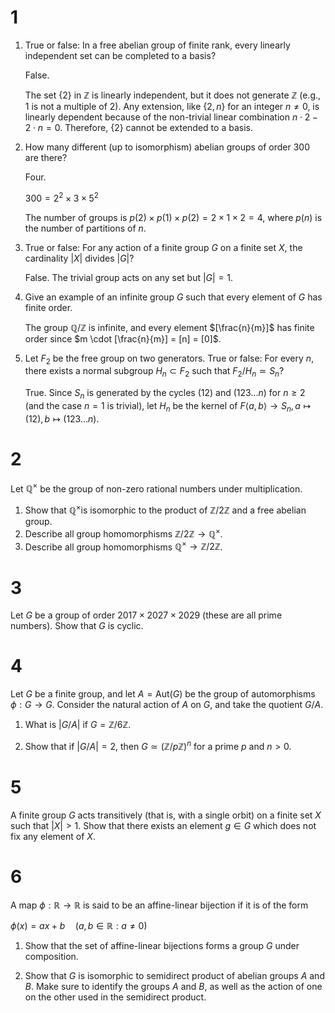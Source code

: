 # 1
1. True or false: In a free abelian group of finite rank, every linearly independent set can be completed to a basis?

   False.

   The set {2} in $\mathbb{Z}$ is linearly independent, but it does not generate $\mathbb{Z}$ (e.g., 1 is not a multiple of 2). Any extension, like $\{2, n\}$ for an integer $n \neq 0$, is linearly dependent because of the non-trivial linear combination $n \cdot 2 - 2 \cdot n = 0$. Therefore, $\{2\}$ cannot be extended to a basis.

2. How many different (up to isomorphism) abelian groups of order 300 are there?

   Four.

   $300=2^2 \times 3 \times 5^2$
   
   The number of groups is $p(2) \times p(1) \times p(2) = 2 \times 1 \times 2 = 4$, where $p(n)$ is the number of partitions of $n$.
3. True or false: For any action of a finite group $G$ on a finite set $X$, the cardinality $|X|$ divides $|G|$?

   False. The trivial group acts on any set but $|G|=1$.
   
4. Give an example of an infinite group $G$ such that every element of $G$ has finite order.

   The group $\mathbb{Q}/\mathbb{Z}$ is infinite, and every element $[\frac{n}{m}]$ has finite order since $m \cdot [\frac{n}{m}] = [n] = [0]$.
5. Let $F_2$ be the free group on two generators. True or false: For every $n$, there exists a normal subgroup $H_n \subset F_2$ such that $F_2 / H_n \simeq S_n$?

    True. Since $S_n$ is generated by the cycles $(12)$ and $(123\dots n)$ for $n \ge 2$ (and the case $n=1$ is trivial), let $H_n$ be the kernel of $F\langle a,b\rangle\to S_n,a\mapsto(12),b\mapsto(123\dots n)$.
   
# 2
Let $\mathbb{Q}^{\times}$ be the group of non-zero rational numbers under multiplication.
1. Show that $\mathbb{Q}^{\times}$is isomorphic to the product of $\mathbb{Z} / 2 \mathbb{Z}$ and a free abelian group.
2. Describe all group homomorphisms $\mathbb{Z} / 2 \mathbb{Z} \to \mathbb{Q}^{\times}$.
3. Describe all group homomorphisms $\mathbb{Q}^{\times} \to \mathbb{Z} / 2 \mathbb{Z}$.
# 3
Let $G$ be a group of order $2017 \times 2027 \times 2029$ (these are all prime numbers). Show that $G$ is cyclic.
# 4
Let $G$ be a finite group, and let $A=\mathrm{Aut}(G)$ be the group of automorphisms $\phi: G \to G$. Consider the natural action of $A$ on $G$, and take the quotient $G / A$.
1. What is $|G / A|$ if $G=\mathbb{Z} / 6 \mathbb{Z}$.

2. Show that if $|G / A|=2$, then $G \simeq(\mathbb{Z} / p \mathbb{Z})^n$ for a prime $p$ and $n>0$.

# 5
A finite group $G$ acts transitively (that is, with a single orbit) on a finite set $X$ such that $|X|>1$. Show that there exists an element $g \in G$ which does not fix any element of $X$.

# 6
A map $\phi: \mathbb{R} \to \mathbb{R}$ is said to be an affine-linear bijection if it is of the form

$\phi(x)=a x+b \quad(a, b \in \mathbb{R}: a \neq 0)$

1. Show that the set of affine-linear bijections forms a group $G$ under composition.
   
2. Show that $G$ is isomorphic to semidirect product of abelian groups $A$ and $B$. Make sure to identify the groups $A$ and $B$, as well as the action of one on the other used in the semidirect product.
   
